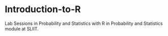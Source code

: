 # Introduction-to-R
Lab Sessions in Probability and Statistics with R in Probability and Statistics module at SLIIT. 

